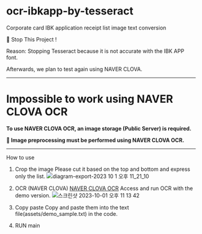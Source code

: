# ocr-ibkapp-by-tesseract
Corporate card IBK application receipt list image text conversion

🛑 Stop This Project ! 

Reason: Stopping Tesseract because it is not accurate with the IBK APP font.

Afterwards, we plan to test again using NAVER CLOVA.

---
# Impossible to work using NAVER CLOVA OCR
**To use NAVER CLOVA OCR, an image storage (Public Server) is required.**

**🚨 Image preprocessing must be performed using NAVER CLOVA OCR.**

---
How to use
1. Crop the image
Please cut it based on the top and bottom and express only the list.
![diagram-export-2023  10  1  오후 11_21_10](https://github.com/ShinGyeongseon367/ocr-ibkapp-by-tesseract/assets/68821752/69b24897-a893-42a4-84f8-94cd387a80d5)

2. OCR (NAVER CLOVA)
[NAVER CLOVA OCR](https://clova.ai/ocr/?lang=ko)
Access and run OCR with the demo version.
![스크린샷 2023-10-01 오후 11 13 42](https://github.com/ShinGyeongseon367/ocr-ibkapp-by-tesseract/assets/68821752/6111f670-d33d-4088-b517-5ed215cfe88b)

3. Copy paste
Copy and paste them into the text file(assets/demo_sample.txt) in the code.

4. RUN main
